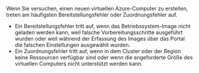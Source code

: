 Wenn Sie versuchen, einen neuen virtuellen Azure-Computer zu erstellen, treten am häufigsten Bereitstellungsfehler oder Zuordnungsfehler auf.

* Ein Bereitstellungsfehler tritt auf, wenn das Betriebssystem-Image nicht geladen werden kann, weil falsche Vorbereitungsschritte ausgeführt wurden oder weil während der Erfassung des Images über das Portal die falschen Einstellungen ausgewählt wurden.
* Ein Zuordnungsfehler tritt auf, wenn in dem Cluster oder der Region keine Ressourcen verfügbar sind oder wenn die angeforderte Größe des virtuellen Computers nicht unterstützt werden kann.



<!--HONumber=Nov16_HO3-->


